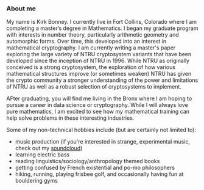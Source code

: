 ### About me
My name is Kirk Bonney. I currently live in Fort Collins, Colorado where I am completing a master’s degree in Mathematics. I began my graduate program with
interests in number theory, particularly arithmetic geometry and automorphic forms. Over time, this developed into an interest in mathematical cryptography.
I am currently writing a master's paper exploring the large variety of NTRU cryptosystem variants that have been developed since the inception of NTRU in 1996.
While NTRU as originally conceived is a strong cryptosystem, the exploration of how various mathematical structures improve (or sometimes weaken) NTRU has given
the crypto community a stronger understanding of the power and limitations of NTRU as well as a robust selection of cryptosystems to implement.

AFter graduating, you will find me living in the Bronx where I am hoping to pursue a career in data science or cryptography. While I will always love pure
mathematics, I am excited to see how my mathematical training can help solve problems in these interesting industries.

Some of my non-technical hobbies include (but are certainly not limited to):
- music production (if you're interested in strange, experimental music, check out my [soundcloud](https://soundcloud.com/user-74781161))
- learning electric bass
- reading linguistics/sociology/anthropology themed books
- getting confused by French existential and po-mo philosophers
- hiking, running, playing frisbee golf, and occasionally having fun at bouldering gyms
